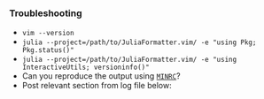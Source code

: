 ### Troubleshooting

- `vim --version`
- `julia --project=/path/to/JuliaFormatter.vim/ -e "using Pkg; Pkg.status()"`
- `julia --project=/path/to/JuliaFormatter.vim/ -e "using InteractiveUtils; versioninfo()"`
- Can you reproduce the output using [`MINRC`](../blob/master/tests/MINRC)?
- Post relevant section from log file below:

<!--
You can access the log file by running the following in vim:

:JuliaFormatterLog

Also paste the output of the following command in vim:

:JuliaFormatterEchoCmd
-->
